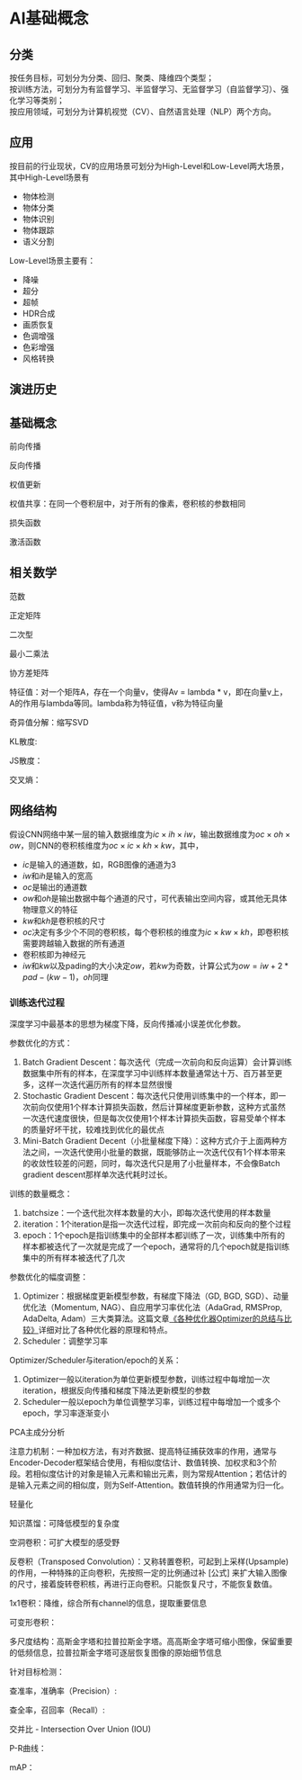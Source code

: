 # AI基础概念

## 分类

按任务目标，可划分为分类、回归、聚类、降维四个类型；  
按训练方法，可划分为有监督学习、半监督学习、无监督学习（自监督学习）、强化学习等类别；  
按应用领域，可划分为计算机视觉（CV）、自然语言处理（NLP）两个方向。  

## 应用

按目前的行业现状，CV的应用场景可划分为High-Level和Low-Level两大场景，其中High-Level场景有
- 物体检测
- 物体分类
- 物体识别
- 物体跟踪
- 语义分割

Low-Level场景主要有：
- 降噪
- 超分
- 超帧
- HDR合成
- 画质恢复
- 色调增强
- 色彩增强
- 风格转换

## 演进历史

## 基础概念

前向传播

反向传播

权值更新

权值共享：在同一个卷积层中，对于所有的像素，卷积核的参数相同

损失函数

激活函数

## 相关数学

范数

正定矩阵

二次型

最小二乘法

协方差矩阵

特征值：对一个矩阵A，存在一个向量v，使得Av = lambda \* v，即在向量v上，A的作用与lambda等同。lambda称为特征值，v称为特征向量

奇异值分解：缩写SVD

KL散度:

JS散度：

交叉熵：

## 网络结构

假设CNN网络中某一层的输入数据维度为$ic \times ih \times iw$，输出数据维度为$oc \times oh \times ow$，则CNN的卷积核维度为$oc \times ic \times kh \times kw$，其中，

- $ic$是输入的通道数，如，RGB图像的通道为3
- $iw$和$ih$是输入的宽高
- $oc$是输出的通道数
- $ow$和$oh$是输出数据中每个通道的尺寸，可代表输出空间内容，或其他无具体物理意义的特征
- $kw$和$kh$是卷积核的尺寸
- $oc$决定有多少个不同的卷积核，每个卷积核的维度为$ic \times kw \times kh$，即卷积核需要跨越输入数据的所有通道
- 卷积核即为神经元
- $iw$和$kw$以及pading的大小决定$ow$，若$kw$为奇数，计算公式为$ow = iw + 2 * pad - (kw - 1)$，$oh$同理

### 训练迭代过程
深度学习中最基本的思想为梯度下降，反向传播减小误差优化参数。

参数优化的方式：
1. Batch Gradient Descent：每次迭代（完成一次前向和反向运算）会计算训练数据集中所有的样本，在深度学习中训练样本数量通常达十万、百万甚至更多，这样一次迭代遍历所有的样本显然很慢
2. Stochastic Gradient Descent：每次迭代只使用训练集中的一个样本，即一次前向仅使用1个样本计算损失函数，然后计算梯度更新参数，这种方式虽然一次迭代速度很快，但是每次仅使用1个样本计算损失函数，容易受单个样本的质量好坏干扰，较难找到优化的最优点
3. Mini-Batch Gradient Decent（小批量梯度下降）：这种方式介于上面两种方法之间，一次迭代使用小批量的数据，既能够防止一次迭代仅有1个样本带来的收敛性较差的问题，同时，每次迭代只是用了小批量样本，不会像Batch gradient descent那样单次迭代耗时过长。

训练的数量概念：
1. batchsize：一个迭代批次样本数量的大小，即每次迭代使用的样本数量
2. iteration：1个iteration是指一次迭代过程，即完成一次前向和反向的整个过程
3. epoch：1个epoch是指训练集中的全部样本都训练了一次，训练集中所有的样本都被迭代了一次就是完成了一个epoch，通常将的几个epoch就是指训练集中的所有样本被迭代了几次

参数优化的幅度调整：
1. Optimizer：根据梯度更新模型参数，有梯度下降法（GD, BGD, SGD）、动量优化法（Momentum, NAG）、自应用学习率优化法（AdaGrad, RMSProp, AdaDelta, Adam）三大类算法。这篇文章[《各种优化器Optimizer的总结与比较》](https://blog.csdn.net/weixin_40170902/article/details/80092628)详细对比了各种优化器的原理和特点。
2. Scheduler：调整学习率

Optimizer/Scheduler与iteration/epoch的关系：
1. Optimizer一般以iteration为单位更新模型参数，训练过程中每增加一次iteration，根据反向传播和梯度下降法更新模型的参数
2. Scheduler一般以epoch为单位调整学习率，训练过程中每增加一个或多个epoch，学习率逐渐变小


PCA主成分分析

注意力机制：一种加权方法，有对齐数据、提高特征捕获效率的作用，通常与Encoder-Decoder框架结合使用，有相似度估计、数值转换、加权求和3个阶段。若相似度估计的对象是输入元素和输出元素，则为常规Attention；若估计的是输入元素之间的相似度，则为Self-Attention。数值转换的作用通常为归一化。

轻量化

知识蒸馏：可降低模型的复杂度

空洞卷积：可扩大模型的感受野

反卷积（Transposed Convolution）：又称转置卷积，可起到上采样(Upsample)的作用，一种特殊的正向卷积，先按照一定的比例通过补 [公式] 来扩大输入图像的尺寸，接着旋转卷积核，再进行正向卷积。只能恢复尺寸，不能恢复数值。

1x1卷积：降维，综合所有channel的信息，提取重要信息

可变形卷积：

多尺度结构：高斯金字塔和拉普拉斯金字塔。高高斯金字塔可缩小图像，保留重要的低频信息，拉普拉斯金字塔可逐层恢复图像的原始细节信息

针对目标检测：

查准率，准确率（Precision）:

查全率，召回率（Recall）: 

交并比 - Intersection Over Union (IOU)

P-R曲线：

mAP：

